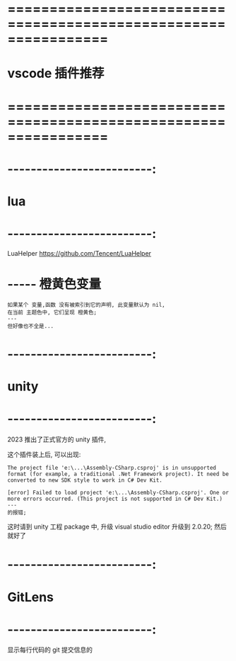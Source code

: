 # ================================================================ #
#                  vscode  插件推荐 
# ================================================================ #


# -------------------------:
#   lua
# -------------------------:
LuaHelper
https://github.com/Tencent/LuaHelper

# ----- 橙黄色变量
    如果某个 变量,函数 没有被索引到它的声明, 此变量默认为 nil, 
    在当前 主题色中, 它们呈现 橙黄色;
    ---
    但好像也不全是...




# -------------------------:
#   unity
# -------------------------:
2023 推出了正式官方的 unity 插件,

这个插件装上后, 可以出现:

    The project file 'e:\...\Assembly-CSharp.csproj' is in unsupported format (for example, a traditional .Net Framework project). It need be converted to new SDK style to work in C# Dev Kit.

    [error] Failed to load project 'e:\...\Assembly-CSharp.csproj'. One or more errors occurred. (This project is not supported in C# Dev Kit.)
    ---
    的报错;

这时请到 unity 工程 package 中, 升级 visual studio editor 升级到 2.0.20;
然后就好了




# -------------------------:
#   GitLens
# -------------------------:
显示每行代码的 git 提交信息的








